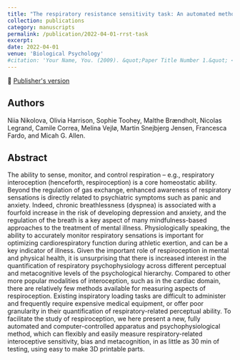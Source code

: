 ```yaml
---
title: "The respiratory resistance sensitivity task: An automated method for quantifying respiratory interoception and metacognition"
collection: publications
category: manuscripts
permalink: /publication/2022-04-01-rrst-task
excerpt:
date: 2022-04-01
venue: 'Biological Psychology'
#citation: 'Your Name, You. (2009). &quot;Paper Title Number 1.&quot; <i>Journal 1</i>. 1(1).'
---
```


<!--more-->

📄 [Publisher's version](https://www.sciencedirect.com/science/article/pii/S0301051122000679) 

## Authors
Niia Nikolova, Olivia Harrison, Sophie Toohey, Malthe Brændholt, Nicolas Legrand, Camile Correa, Melina Vejlø, Martin Snejbjerg Jensen, Francesca Fardo, and Micah G. Allen.

## Abstract
The ability to sense, monitor, and control respiration – e.g., respiratory interoception (henceforth, respiroception) is a core homeostatic ability. Beyond the regulation of gas exchange, enhanced awareness of respiratory sensations is directly related to psychiatric symptoms such as panic and anxiety. Indeed, chronic breathlessness (dyspnea) is associated with a fourfold increase in the risk of developing depression and anxiety, and the regulation of the breath is a key aspect of many mindfulness-based approaches to the treatment of mental illness. Physiologically speaking, the ability to accurately monitor respiratory sensations is important for optimizing cardiorespiratory function during athletic exertion, and can be a key indicator of illness. Given the important role of respiroception in mental and physical health, it is unsurprising that there is increased interest in the quantification of respiratory psychophysiology across different perceptual and metacognitive levels of the psychological hierarchy. Compared to other more popular modalities of interoception, such as in the cardiac domain, there are relatively few methods available for measuring aspects of respiroception. Existing inspiratory loading tasks are difficult to administer and frequently require expensive medical equipment, or offer poor granularity in their quantification of respiratory-related perceptual ability. To facilitate the study of respiroception, we here present a new, fully automated and computer-controlled apparatus and psychophysiological method, which can flexibly and easily measure respiratory-related interoceptive sensitivity, bias and metacognition, in as little as 30 min of testing, using easy to make 3D printable parts.